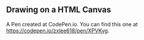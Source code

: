 Drawing on a HTML Canvas
------------------------

A Pen created at CodePen.io. You can find this one at https://codepen.io/zxlee618/pen/XPVKvg.

 